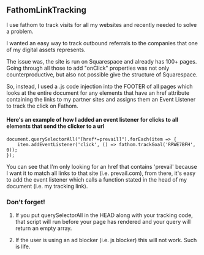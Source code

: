 ## FathomLinkTracking

I use fathom to track visits for all my websites and recently needed to solve a problem. 

I wanted an easy way to track outbound referrals to the companies that one of my digital assets represents. 

The issue was, the site is run on Squarespace and already has 100+ pages. Going through all those to add "onClick" properties was not only counterproductive, but also not possible give the structure of Squarespace. 

So, instead, I used a .js code injection into the FOOTER of all pages which looks at the entire document for any elements that have an href attribute containing the links to my partner sites and assigns them an Event Listener to track the click on Fathom. 

#### Here's an example of how I added an event listener for clicks to all elements that send the clicker to a url 
```
document.querySelectorAll("[href*=prevail]").forEach(item => {
	item.addEventListener('click', () => fathom.trackGoal('RRWE7BFH', 0));
});
```
You can see that I'm only looking for an href that contains 'prevail' because I want it to match all links to that site (i.e. prevail.com), from there, it's easy to add the event listener which calls a function stated in the head of my document (i.e. my tracking link). 

### Don't forget!

1. If you put querySelectorAll in the HEAD along with your tracking code, that script will run before your page has rendered and your query will return an empty array. 

2. If the user is using an ad blocker (i.e. js blocker) this will not work. Such is life. 
